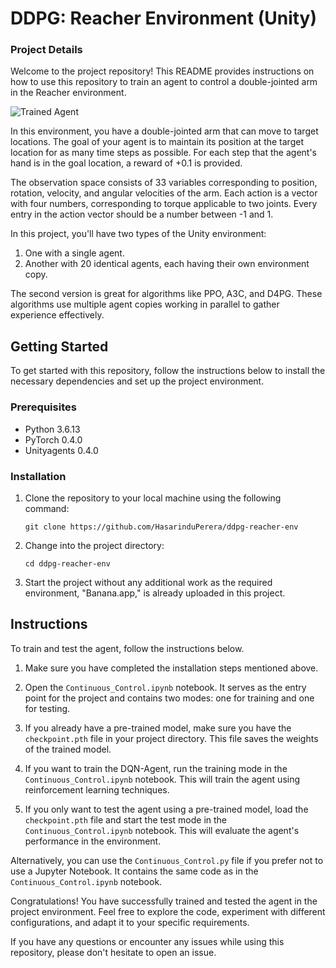 [//]: # (Image References)

[image1]: https://user-images.githubusercontent.com/10624937/43851024-320ba930-9aff-11e8-8493-ee547c6af349.gif "Trained Agent"
[image2]: https://user-images.githubusercontent.com/10624937/43851646-d899bf20-9b00-11e8-858c-29b5c2c94ccc.png "Crawler"


# DDPG: Reacher Environment (Unity)

### Project Details

Welcome to the project repository! This README provides instructions on how to use this repository to train an agent to control a double-jointed arm in the Reacher environment.

![Trained Agent][image1]

In this environment, you have a double-jointed arm that can move to target locations. The goal of your agent is to maintain its position at the target location for as many time steps as possible. For each step that the agent's hand is in the goal location, a reward of +0.1 is provided.

The observation space consists of 33 variables corresponding to position, rotation, velocity, and angular velocities of the arm. Each action is a vector with four numbers, corresponding to torque applicable to two joints. Every entry in the action vector should be a number between -1 and 1.

In this project, you'll have two types of the Unity environment:

1. One with a single agent.
2. Another with 20 identical agents, each having their own environment copy.

The second version is great for algorithms like PPO, A3C, and D4PG. These algorithms use multiple agent copies working in parallel to gather experience effectively.


## Getting Started

To get started with this repository, follow the instructions below to install the necessary dependencies and set up the project environment.

### Prerequisites

- Python 3.6.13
- PyTorch 0.4.0
- Unityagents 0.4.0

### Installation

1. Clone the repository to your local machine using the following command:

   ```
   git clone https://github.com/HasarinduPerera/ddpg-reacher-env
   ```

2. Change into the project directory:

   ```
   cd ddpg-reacher-env
   ```

3. Start the project without any additional work as the required environment, "Banana.app," is already uploaded in this project.

## Instructions

To train and test the agent, follow the instructions below.

1. Make sure you have completed the installation steps mentioned above.

2. Open the `Continuous_Control.ipynb` notebook. It serves as the entry point for the project and contains two modes: one for training and one for testing.

3. If you already have a pre-trained model, make sure you have the `checkpoint.pth` file in your project directory. This file saves the weights of the trained model.

4. If you want to train the DQN-Agent, run the training mode in the `Continuous_Control.ipynb` notebook. This will train the agent using reinforcement learning techniques.

5. If you only want to test the agent using a pre-trained model, load the `checkpoint.pth` file and start the test mode in the `Continuous_Control.ipynb` notebook. This will evaluate the agent's performance in the environment.

Alternatively, you can use the `Continuous_Control.py` file if you prefer not to use a Jupyter Notebook. It contains the same code as in the `Continuous_Control.ipynb` notebook.

Congratulations! You have successfully trained and tested the agent in the project environment. Feel free to explore the code, experiment with different configurations, and adapt it to your specific requirements.

If you have any questions or encounter any issues while using this repository, please don't hesitate to open an issue.
